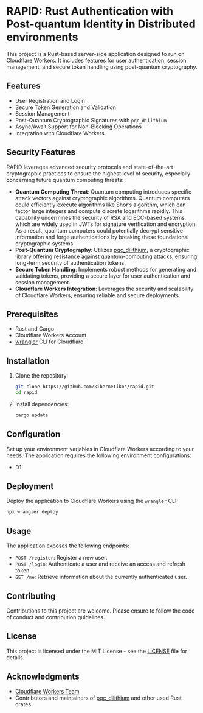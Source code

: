 # RAPID: Rust Authentication with Post-quantum Identity in Distributed environments

This project is a Rust-based server-side application designed to run on Cloudflare Workers. It includes features for user authentication, session management, and secure token handling using post-quantum cryptography.

## Features

- User Registration and Login
- Secure Token Generation and Validation
- Session Management
- Post-Quantum Cryptographic Signatures with `pqc_dilithium`
- Async/Await Support for Non-Blocking Operations
- Integration with Cloudflare Workers

## Security Features

RAPID leverages advanced security protocols and state-of-the-art cryptographic practices to ensure the highest level of security, especially concerning future quantum computing threats:

- **Quantum Computing Threat**: Quantum computing introduces specific attack vectors against cryptographic algorithms. Quantum computers could efficiently execute algorithms like Shor’s algorithm, which can factor large integers and compute discrete logarithms rapidly. This capability undermines the security of RSA and ECC-based systems, which are widely used in JWTs for signature verification and encryption. As a result, quantum computers could potentially decrypt sensitive information and forge authentications by breaking these foundational cryptographic systems.
- **Post-Quantum Cryptography**: Utilizes [pqc_dilithium](https://github.com/Argyle-Software/dilithium/), a cryptographic library offering resistance against quantum-computing attacks, ensuring long-term security of authentication tokens.
- **Secure Token Handling**: Implements robust methods for generating and validating tokens, providing a secure layer for user authentication and session management.
- **Cloudflare Workers Integration**: Leverages the security and scalability of Cloudflare Workers, ensuring reliable and secure deployments.

## Prerequisites

- Rust and Cargo
- Cloudflare Workers Account
- [wrangler](https://developers.cloudflare.com/workers/cli-wrangler/install-update) CLI for Cloudflare

## Installation

1. Clone the repository:

    ```bash
    git clone https://github.com/kibernetikos/rapid.git
    cd rapid
    ```

2. Install dependencies:

    ```bash
    cargo update
    ```

## Configuration

Set up your environment variables in Cloudflare Workers according to your needs. The application requires the following environment configurations:

- D1

## Deployment

Deploy the application to Cloudflare Workers using the `wrangler` CLI:

```bash
npx wrangler deploy
```

## Usage

The application exposes the following endpoints:

- `POST /register`: Register a new user.
- `POST /login`: Authenticate a user and receive an access and refresh token.
- `GET /me`: Retrieve information about the currently authenticated user.

## Contributing

Contributions to this project are welcome. Please ensure to follow the code of conduct and contribution guidelines.

## License

This project is licensed under the MIT License - see the [LICENSE](LICENSE) file for details.

## Acknowledgments

- [Cloudflare Workers Team](https://github.com/cloudflare/workers-rs)
- Contributors and maintainers of [pqc_dilithium](https://github.com/Argyle-Software/dilithium/) and other used Rust crates
